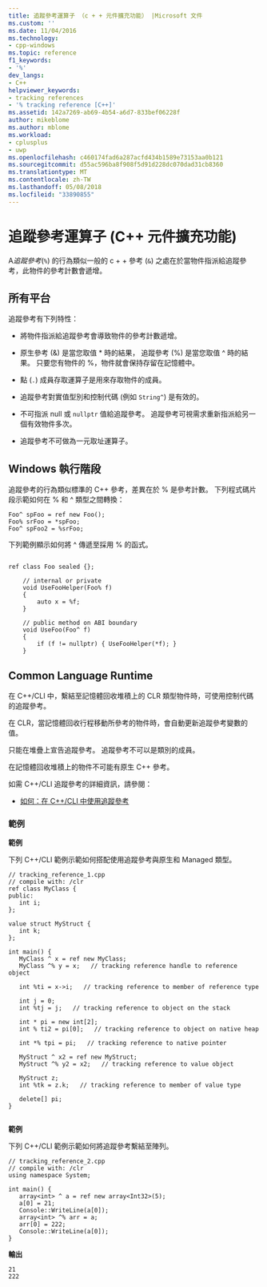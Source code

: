 ```yaml
---
title: 追蹤參考運算子 （c + + 元件擴充功能） |Microsoft 文件
ms.custom: ''
ms.date: 11/04/2016
ms.technology:
- cpp-windows
ms.topic: reference
f1_keywords:
- '%'
dev_langs:
- C++
helpviewer_keywords:
- tracking references
- '% tracking reference [C++]'
ms.assetid: 142a7269-ab69-4b54-a6d7-833bef06228f
author: mikeblome
ms.author: mblome
ms.workload:
- cplusplus
- uwp
ms.openlocfilehash: c460174fad6a287acfd434b1589e73153aa0b121
ms.sourcegitcommit: d55ac596ba8f908f5d91d228dc070dad31cb8360
ms.translationtype: MT
ms.contentlocale: zh-TW
ms.lasthandoff: 05/08/2018
ms.locfileid: "33890855"
---
```

# <a name="tracking-reference-operator-c-component-extensions"></a>追蹤參考運算子 (C++ 元件擴充功能)
A*追蹤參考*(`%`) 的行為類似一般的 c + + 參考 (`&`) 之處在於當物件指派給追蹤參考，此物件的參考計數會遞增。  
  
## <a name="all-platforms"></a>所有平台  
 追蹤參考有下列特性：  
  
-   將物件指派給追蹤參考會導致物件的參考計數遞增。  
  
-   原生參考 (&) 是當您取值 * 時的結果， 追蹤參考 (%) 是當您取值 ^ 時的結果。 只要您有物件的 %，物件就會保持存留在記憶體中。  
  
-   點 (`.`) 成員存取運算子是用來存取物件的成員。  
  
-   追蹤參考對實值型別和控制代碼 (例如 `String^`) 是有效的。  
  
-   不可指派 null 或 `nullptr` 值給追蹤參考。 追蹤參考可視需求重新指派給另一個有效物件多次。  
  
-   追蹤參考不可做為一元取址運算子。  
  
## <a name="windows-runtime"></a>Windows 執行階段  
 追蹤參考的行為類似標準的 C++ 參考，差異在於 % 是參考計數。 下列程式碼片段示範如何在 % 和 ^ 類型之間轉換：  
  
```  
Foo^ spFoo = ref new Foo();  
Foo% srFoo = *spFoo;  
Foo^ spFoo2 = %srFoo;  
```  
  
 下列範例顯示如何將 ^ 傳遞至採用 % 的函式。  
  
```  
  
ref class Foo sealed {};  
  
    // internal or private  
    void UseFooHelper(Foo% f)  
    {  
        auto x = %f;  
    }  
  
    // public method on ABI boundary  
    void UseFoo(Foo^ f)  
    {  
        if (f != nullptr) { UseFooHelper(*f); }  
    }  
```  
  
## <a name="common-language-runtime"></a>Common Language Runtime 
 在 C++/CLI 中，繫結至記憶體回收堆積上的 CLR 類型物件時，可使用控制代碼的追蹤參考。  
  
 在 CLR，當記憶體回收行程移動所參考的物件時，會自動更新追蹤參考變數的值。  
  
 只能在堆疊上宣告追蹤參考。 追蹤參考不可以是類別的成員。  
  
 在記憶體回收堆積上的物件不可能有原生 C++ 參考。  
  
 如需 C++/CLI 追蹤參考的詳細資訊，請參閱：  
  
-   [如何：在 C++/CLI 中使用追蹤參考](../dotnet/how-to-use-tracking-references-in-cpp-cli.md)
  
### <a name="examples"></a>範例  
 **範例**  
  
 下列 C++/CLI 範例示範如何搭配使用追蹤參考與原生和 Managed 類型。  
  
```  
// tracking_reference_1.cpp  
// compile with: /clr  
ref class MyClass {  
public:  
   int i;  
};  
  
value struct MyStruct {  
   int k;  
};  
  
int main() {  
   MyClass ^ x = ref new MyClass;  
   MyClass ^% y = x;   // tracking reference handle to reference object   
  
   int %ti = x->i;   // tracking reference to member of reference type  
  
   int j = 0;  
   int %tj = j;   // tracking reference to object on the stack  
  
   int * pi = new int[2];  
   int % ti2 = pi[0];   // tracking reference to object on native heap  
  
   int *% tpi = pi;   // tracking reference to native pointer  
  
   MyStruct ^ x2 = ref new MyStruct;  
   MyStruct ^% y2 = x2;   // tracking reference to value object  
  
   MyStruct z;  
   int %tk = z.k;   // tracking reference to member of value type  
  
   delete[] pi;  
}  
  
```  
  
 **範例**  
  
 下列 C++/CLI 範例示範如何將追蹤參考繫結至陣列。  
  
```  
// tracking_reference_2.cpp  
// compile with: /clr  
using namespace System;  
  
int main() {  
   array<int> ^ a = ref new array<Int32>(5);  
   a[0] = 21;  
   Console::WriteLine(a[0]);  
   array<int> ^% arr = a;  
   arr[0] = 222;  
   Console::WriteLine(a[0]);  
}  
```  
  
 **輸出**  
  
```Output  
21  
222  
```